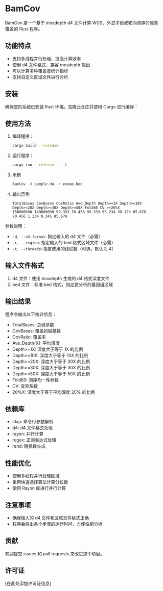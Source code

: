 # BamCov

BamCov 是一个基于 mosdepth d4 文件计算 WGS、外显子组或靶向测序的碱基覆盖的 Rust 程序。

## 功能特点

- 支持多线程并行处理，提高计算效率
- 使用 d4 文件格式，兼容 mosdepth 输出
- 可以计算多种覆盖度统计指标
- 支持自定义区域文件进行分析

## 安装

确保您的系统已安装 Rust 环境。克隆此仓库并使用 Cargo 进行编译：


## 使用方法

1. 编译程序：
   ```bash
   cargo build --release
   ```

2. 运行程序：
   ```bash
   cargo run --release -- -h

3. 示例
   ```bash
   BamCov -d sample.d4 -r exome.bed
   ```
4. 输出示例
   ```
   TotalBases CovBases CovRatio Ave_Depth Depth>=1X Depth>=10X Depth>=20X Depth>=30X Depth>=50X Fold80 CV >=20%X
   150000000 149000000 99.333 30.456 99.333 95.234 90.123 85.678 70.456 1.234 0.345 85.678
   ```

参数说明：
- `-d, --d4-format`: 指定输入的 d4 文件（必需）
- `-r, --region`: 指定输入的 bed 格式区域文件（必需）
- `-t, --threads`: 指定使用的线程数（可选，默认为 4）

## 输入文件格式
1. d4 文件：使用 mosdepth 生成的 d4 格式深度文件
2. bed 文件：标准 bed 格式，指定要分析的基因组区域

## 输出结果

程序会输出以下统计信息：

- TotalBases: 总碱基数
- CovBases: 覆盖的碱基数
- CovRatio: 覆盖率
- Ave_Depth(X): 平均深度
- Depth>=1X: 深度大于等于 1X 的比例
- Depth>=10X: 深度大于等于 10X 的比例
- Depth>=20X: 深度大于等于 20X 的比例
- Depth>=30X: 深度大于等于 30X 的比例
- Depth>=50X: 深度大于等于 50X 的比例
- Fold80: 测序均一性参数
- CV: 变异系数
- 20%X: 深度大于等于平均深度 20% 的比例


## 依赖库

- clap: 命令行参数解析
- d4: d4 文件格式处理
- rayon: 并行计算
- regex: 正则表达式处理
- rand: 随机数生成

## 性能优化

- 使用多线程并行处理区域
- 采用快速选择算法计算分位数
- 使用 Rayon 库进行并行计算

## 注意事项

- 确保输入的 d4 文件和区域文件格式正确
- 程序会输出各个步骤的运行时间，方便性能分析

## 贡献

欢迎提交 issues 和 pull requests 来改进这个项目。

## 许可证

[在此处添加许可证信息]